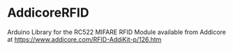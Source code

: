 # AddicoreRFID
Arduino Library for the RC522 MIFARE RFID Module available from Addicore at https://www.addicore.com/RFID-AddiKit-p/126.htm

